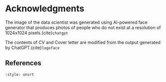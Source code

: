 # Acknowledgments

The image of the data scientist was generated using AI-powered face generator that produces photos of people who do not exist at a resolution of 1024x1024 pixels.{cite}`chatgpt`

The contents of CV and Cover letter are modified from the output generated by ChatGPT.{cite}`logoface`

## References
```{bibliography}
:style: unsrt
```